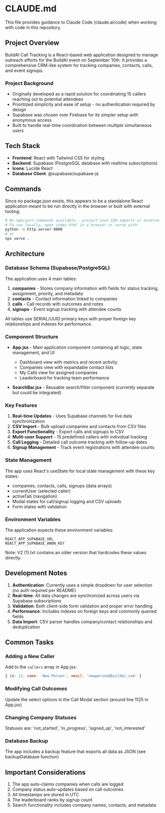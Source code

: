 # CLAUDE.md

This file provides guidance to Claude Code (claude.ai/code) when working with code in this repository.

## Project Overview

BuildAI Call Tracking is a React-based web application designed to manage outreach efforts for the BuildAI event on September 10th. It provides a comprehensive CRM-like system for tracking companies, contacts, calls, and event signups.

### Project Background
- Originally developed as a rapid solution for coordinating 15 callers reaching out to potential attendees
- Prioritized simplicity and ease of setup - no authentication required by design
- Supabase was chosen over Firebase for its simpler setup with anonymous access
- Built to handle real-time coordination between multiple simultaneous users

## Tech Stack

- **Frontend**: React with Tailwind CSS for styling
- **Backend**: Supabase (PostgreSQL database with realtime subscriptions)
- **Icons**: Lucide React
- **Database Client**: @supabase/supabase-js

## Commands

Since no package.json exists, this appears to be a standalone React application meant to be run directly in the browser or built with external tooling:

```bash
# No npm/yarn commands available - project uses CDN imports or external build setup
# To run locally, open index.html in a browser or serve with:
python -m http.server 8000
# or
npx serve .
```

## Architecture

### Database Schema (Supabase/PostgreSQL)

The application uses 4 main tables:

1. **companies** - Stores company information with fields for status tracking, assignment, priority, and metadata
2. **contacts** - Contact information linked to companies  
3. **calls** - Call records with outcomes and notes
4. **signups** - Event signup tracking with attendee counts

All tables use SERIAL/UUID primary keys with proper foreign key relationships and indexes for performance.

### Component Structure

- **App.jsx** - Main application component containing all logic, state management, and UI
  - Dashboard view with metrics and recent activity
  - Companies view with expandable contact lists
  - My Calls view for assigned companies
  - Leaderboard for tracking team performance
  
- **SearchBar.jsx** - Reusable search/filter component (currently separate but could be integrated)

### Key Features

1. **Real-time Updates** - Uses Supabase channels for live data synchronization
2. **CSV Import** - Bulk upload companies and contacts from CSV files
3. **Export Functionality** - Export calls and signups to CSV
4. **Multi-user Support** - 15 predefined callers with individual tracking
5. **Call Logging** - Detailed call outcome tracking with follow-up dates
6. **Signup Management** - Track event registrations with attendee counts

### State Management

The app uses React's useState for local state management with these key states:
- companies, contacts, calls, signups (data arrays)
- currentUser (selected caller)
- activeTab (navigation)
- Modal states for call/signup logging and CSV uploads
- Form states with validation

### Environment Variables

The application expects these environment variables:
```
REACT_APP_SUPABASE_URL
REACT_APP_SUPABASE_ANON_KEY
```

Note: V2 (1).txt contains an older version that hardcodes these values directly.

## Development Notes

1. **Authentication**: Currently uses a simple dropdown for user selection (no auth required per README)
2. **Real-time**: All data changes are synchronized across users via Supabase subscriptions
3. **Validation**: Both client-side form validation and proper error handling
4. **Performance**: Includes indexes on foreign keys and commonly queried fields
5. **Data Import**: CSV parser handles company/contact relationships and deduplication

## Common Tasks

### Adding a New Caller
Add to the `callers` array in App.jsx:
```javascript
{ id: 12, name: 'New Person', email: 'newperson@buildai.com' }
```

### Modifying Call Outcomes
Update the select options in the Call Modal section (around line 1125 in App.jsx)

### Changing Company Statuses
Statuses are: 'not_started', 'in_progress', 'signed_up', 'not_interested'

### Database Backup
The app includes a backup feature that exports all data as JSON (see backupDatabase function)

## Important Considerations

1. The app auto-claims companies when calls are logged
2. Company status auto-updates based on call outcomes
3. All timestamps are stored in UTC
4. The leaderboard ranks by signup count
5. Search functionality includes company names, contacts, and metadata